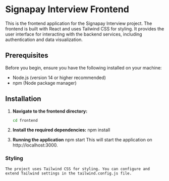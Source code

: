 # Signapay Interview Frontend

This is the frontend application for the Signapay Interview project. The frontend is built with React and uses Tailwind CSS for styling. It provides the user interface for interacting with the backend services, including authentication and data visualization.

## Prerequisites

Before you begin, ensure you have the following installed on your machine:

- Node.js (version 14 or higher recommended)
- npm (Node package manager)

## Installation

1. **Navigate to the frontend directory:**
   ```bash
   cd frontend

2. **Install the required dependencies:**
    npm install

3. **Running the application**
    npm start
    This will start the application on http://localhost:3000.

### Styling
    The project uses Tailwind CSS for styling. You can configure and extend Tailwind settings in the tailwind.config.js file.
